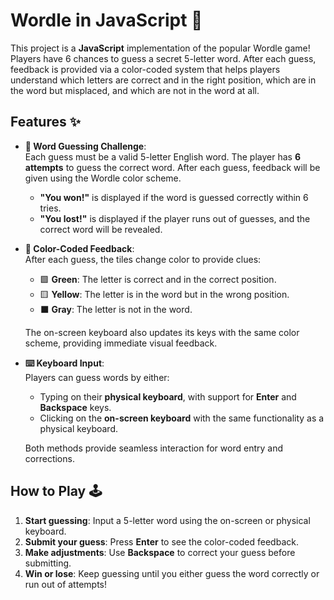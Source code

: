 # Wordle in JavaScript 🚀

This project is a **JavaScript** implementation of the popular Wordle game! Players have 6 chances to guess a secret 5-letter word. After each guess, feedback is provided via a color-coded system that helps players understand which letters are correct and in the right position, which are in the word but misplaced, and which are not in the word at all.

## Features ✨

- **🎯 Word Guessing Challenge**:  
  Each guess must be a valid 5-letter English word. The player has **6 attempts** to guess the correct word. After each guess, feedback will be given using the Wordle color scheme.  
  - **"You won!"** is displayed if the word is guessed correctly within 6 tries.  
  - **"You lost!"** is displayed if the player runs out of guesses, and the correct word will be revealed.
  
- **🎨 Color-Coded Feedback**:  
  After each guess, the tiles change color to provide clues:
  - 🟩 **Green**: The letter is correct and in the correct position.
  - 🟨 **Yellow**: The letter is in the word but in the wrong position.
  - ⬛ **Gray**: The letter is not in the word.
  
  The on-screen keyboard also updates its keys with the same color scheme, providing immediate visual feedback.

- **⌨️ Keyboard Input**:  
  Players can guess words by either:
  - Typing on their **physical keyboard**, with support for **Enter** and **Backspace** keys.
  - Clicking on the **on-screen keyboard** with the same functionality as a physical keyboard.
  
  Both methods provide seamless interaction for word entry and corrections.

## How to Play 🕹️

1. **Start guessing**: Input a 5-letter word using the on-screen or physical keyboard.
2. **Submit your guess**: Press **Enter** to see the color-coded feedback.
3. **Make adjustments**: Use **Backspace** to correct your guess before submitting.
4. **Win or lose**: Keep guessing until you either guess the word correctly or run out of attempts!
